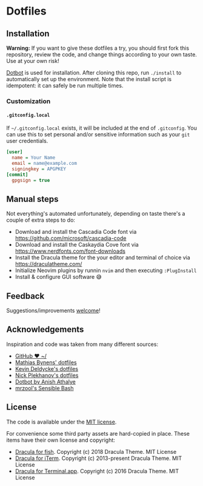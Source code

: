 # Dotfiles

## Installation

**Warning:** If you want to give these dotfiles a try, you should first fork this repository, review the code, and change things according to your own taste. Use at your own risk!

[Dotbot](https://github.com/anishathalye/dotbot) is used for installation. After cloning this repo, run `./install` to automatically set up the environment. Note that the install script is idempotent: it can safely be run multiple times.

### Customization

#### `.gitconfig.local`

If `~/.gitconfig.local` exists, it will be included at the end of `.gitconfig`. You can use this to set personal and/or sensitive information such as your `git` user credentials.

```ini
[user]
  name = Your Name
  email = name@example.com
  signingkey = APGPKEY
[commit]
  gpgsign = true
```

## Manual steps

Not everything's automated unfortunately, depending on taste there's a couple of extra steps to do:

- Download and install the Cascadia Code font via <https://github.com/microsoft/cascadia-code>
- Download and install the Caskaydia Cove font via <https://www.nerdfonts.com/font-downloads>
- Install the Dracula theme for the your editor and terminal of choice via <https://draculatheme.com/>
- Initialize Neovim plugins by runnin `nvim` and then executing `:PlugInstall`
- Install & configure GUI software 😅

## Feedback

Suggestions/improvements [welcome](https://github.com/duboisph/dotfiles/issues)!

## Acknowledgements

Inspiration and code was taken from many different sources:

- [GitHub ❤ ~/](http://dotfiles.github.io/)
- [Mathias Bynens' dotfiles](https://github.com/mathiasbynens/dotfiles)
- [Kevin Deldycke's dotfiles](https://github.com/kdeldycke/dotfiles)
- [Nick Plekhanov's dotfiles](https://github.com/nicksp/dotfiles)
- [Dotbot by Anish Athalye](https://github.com/anishathalye/dotbot)
- [mrzool's Sensible Bash](https://github.com/mrzool/bash-sensible)

## License

The code is available under the [MIT license](https://github.com/duboisph/dotfiles/blob/master/LICENSE).

For convenience some third party assets are hard-copied in place. These items have their own license and copyright:

- [Dracula for fish](https://github.com/dracula/fish). Copyright (c) 2018 Dracula Theme. MIT License
- [Dracula for iTerm](https://github.com/dracula/iterm). Copyright (c) 2013-present Dracula Theme. MIT License
- [Dracula for Terminal.app](https://github.com/dracula/terminal-app). Copyright (c) 2016 Dracula Theme. MIT License
